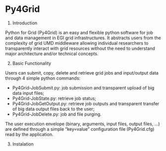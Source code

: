 Py4Grid
=======

1. Introduction

Python for Grid (Py4Grid) is an easy and flexible python software for job and data management in EGI grid infrastructures. It abstracts users from the complexity of grid UMD middleware allowing individual researchers to transparently interact with grid resources without the need to understand major architecture and/or technical concepts.

2. Basic Functionality

Users can submit, copy, delete and retrieve grid jobs and input/output data through 4 simple python commands: 
- Py4Grid-JobSubmit.py: job submission and transparent upload of big data input files;
- Py4Grid-JobState.py: retrieve job status;
- Py4Grid-JobGetOutput.py: retrieve job outputs and transparent transfer of big data output files back to the user;
- Py4Grid-JobDelete.py: job and file purging. 

The user execution envelope (binary, arguments, input files, output files, …) are defined through a simple “key=value” configuration file (Py4Grid.cfg) read by the application.

3. Instalation
